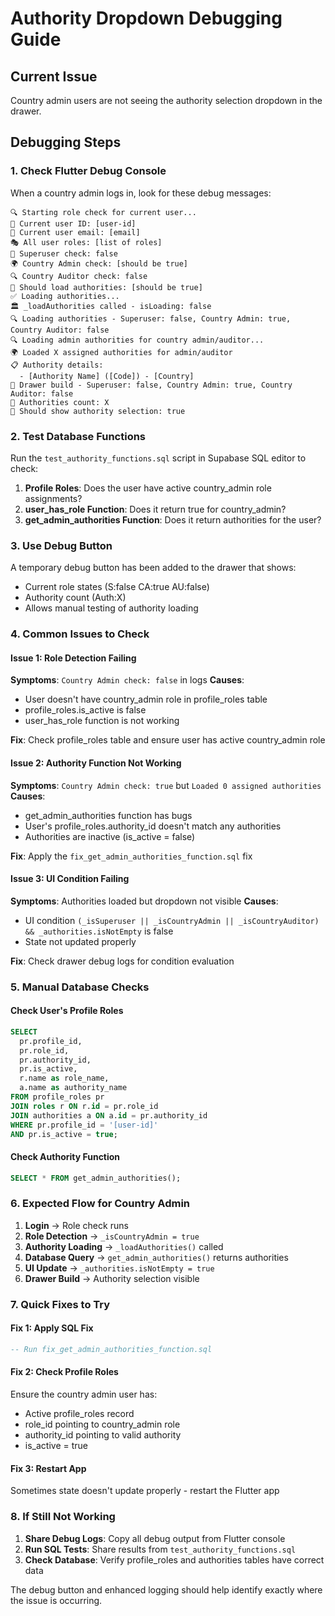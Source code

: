 # Authority Dropdown Debugging Guide

## Current Issue
Country admin users are not seeing the authority selection dropdown in the drawer.

## Debugging Steps

### 1. Check Flutter Debug Console
When a country admin logs in, look for these debug messages:

```
🔍 Starting role check for current user...
👤 Current user ID: [user-id]
📧 Current user email: [email]
🎭 All user roles: [list of roles]
🔑 Superuser check: false
🌍 Country Admin check: [should be true]
🔍 Country Auditor check: false
🎯 Should load authorities: [should be true]
✅ Loading authorities...
🏛️ _loadAuthorities called - isLoading: false
🔍 Loading authorities - Superuser: false, Country Admin: true, Country Auditor: false
🔍 Loading admin authorities for country admin/auditor...
🌍 Loaded X assigned authorities for admin/auditor
📋 Authority details:
  - [Authority Name] ([Code]) - [Country]
🎯 Drawer build - Superuser: false, Country Admin: true, Country Auditor: false
🎯 Authorities count: X
🎯 Should show authority selection: true
```

### 2. Test Database Functions
Run the `test_authority_functions.sql` script in Supabase SQL editor to check:

1. **Profile Roles**: Does the user have active country_admin role assignments?
2. **user_has_role Function**: Does it return true for country_admin?
3. **get_admin_authorities Function**: Does it return authorities for the user?

### 3. Use Debug Button
A temporary debug button has been added to the drawer that shows:
- Current role states (S:false CA:true AU:false)
- Authority count (Auth:X)
- Allows manual testing of authority loading

### 4. Common Issues to Check

#### Issue 1: Role Detection Failing
**Symptoms**: `Country Admin check: false` in logs
**Causes**:
- User doesn't have country_admin role in profile_roles table
- profile_roles.is_active is false
- user_has_role function is not working

**Fix**: Check profile_roles table and ensure user has active country_admin role

#### Issue 2: Authority Function Not Working
**Symptoms**: `Country Admin check: true` but `Loaded 0 assigned authorities`
**Causes**:
- get_admin_authorities function has bugs
- User's profile_roles.authority_id doesn't match any authorities
- Authorities are inactive (is_active = false)

**Fix**: Apply the `fix_get_admin_authorities_function.sql` fix

#### Issue 3: UI Condition Failing
**Symptoms**: Authorities loaded but dropdown not visible
**Causes**:
- UI condition `(_isSuperuser || _isCountryAdmin || _isCountryAuditor) && _authorities.isNotEmpty` is false
- State not updated properly

**Fix**: Check drawer debug logs for condition evaluation

### 5. Manual Database Checks

#### Check User's Profile Roles
```sql
SELECT 
  pr.profile_id,
  pr.role_id,
  pr.authority_id,
  pr.is_active,
  r.name as role_name,
  a.name as authority_name
FROM profile_roles pr
JOIN roles r ON r.id = pr.role_id
JOIN authorities a ON a.id = pr.authority_id
WHERE pr.profile_id = '[user-id]'
AND pr.is_active = true;
```

#### Check Authority Function
```sql
SELECT * FROM get_admin_authorities();
```

### 6. Expected Flow for Country Admin

1. **Login** → Role check runs
2. **Role Detection** → `_isCountryAdmin = true`
3. **Authority Loading** → `_loadAuthorities()` called
4. **Database Query** → `get_admin_authorities()` returns authorities
5. **UI Update** → `_authorities.isNotEmpty = true`
6. **Drawer Build** → Authority selection visible

### 7. Quick Fixes to Try

#### Fix 1: Apply SQL Fix
```sql
-- Run fix_get_admin_authorities_function.sql
```

#### Fix 2: Check Profile Roles
Ensure the country admin user has:
- Active profile_roles record
- role_id pointing to country_admin role
- authority_id pointing to valid authority
- is_active = true

#### Fix 3: Restart App
Sometimes state doesn't update properly - restart the Flutter app

### 8. If Still Not Working

1. **Share Debug Logs**: Copy all debug output from Flutter console
2. **Run SQL Tests**: Share results from `test_authority_functions.sql`
3. **Check Database**: Verify profile_roles and authorities tables have correct data

The debug button and enhanced logging should help identify exactly where the issue is occurring.